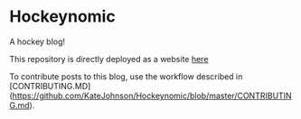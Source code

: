 # Hockeynomic

A hockey blog!

This repository is directly deployed as a website [here](https://hockeynomics.netlify.com/)   

To contribute posts to this blog, use the workflow described in [CONTRIBUTING.MD] (https://github.com/KateJohnson/Hockeynomic/blob/master/CONTRIBUTING.md).
